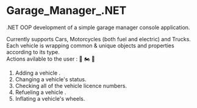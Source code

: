 # Garage_Manager_.NET 
.NET OOP development of a simple garage manager console application.  

Currently supports Cars, Motorcycles (both fuel and electric) and Trucks.  
Each vehicle  is wrapping common & unique objects and properties according to its type.  
Actions avilable to the user :  🚗 🏍️ 🚚
1. Adding a vehicle .
2. Changing a vehicle's status.
3. Checking all of the vehicle  licence numbers.
4. Refueling a vehicle .
5. Inflating a vehicle's wheels.
